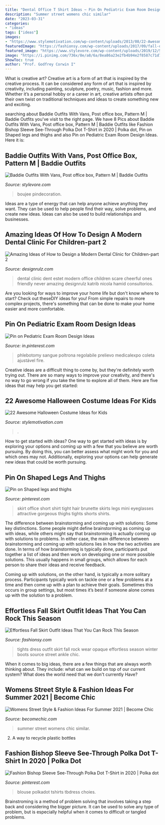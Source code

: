 ```yaml
---
title: "Dental Office T Shirt Ideas ~ Pin On Pediatric Exam Room Design Ideas"
description: "Summer street womens chic similar"
date: "2023-03-31"
categories:
- "ideas"
tags: ["ideas"]
images:
- "https://www.stylemotivation.com/wp-content/uploads/2013/08/22-Awesome-Halloween-Costume-Ideas-for-Kids-22.jpg"
featuredImage: "https://fashionsy.com/wp-content/uploads/2017/09/fall-outfit-8.jpg"
featured_image: "https://www.stylevore.com/wp-content/uploads/2019/12/5f282ef357eedf66a60da7ca883bdfcd.jpg"
image: "https://i.pinimg.com/736x/8e/a8/6a/8ea86a23e2fb4b94e2f8587c71d70350--white-shirts-eyeglasses.jpg"
ShowToc: true
author: "Prof. Godfrey Corwin I"
---
```



What is creative art?
Creative art is a form of art that is inspired by the creative process. It can be considered any form of art that is inspired by creativity, including painting, sculpture, poetry, music, fashion and more. Whether it’s a personal hobby or a career in art, creative artists often put their own twist on traditional techniques and ideas to create something new and exciting.

	

		
searching about Baddie Outfits With Vans, Post office box, Pattern M | Baddie Outfits you've visit to the right page. We have 8 Pics about Baddie Outfits With Vans, Post office box, Pattern M | Baddie Outfits like Fashion Bishop Sleeve See-Through Polka Dot T-Shirt in 2020 | Polka dot, Pin on Shaped legs and thighs and also Pin on Pediatric Exam Room Design Ideas. Here it is:
		
    
## Baddie Outfits With Vans, Post Office Box, Pattern M | Baddie Outfits

<img loading=lazy src="https://www.stylevore.com/wp-content/uploads/2019/12/5f282ef357eedf66a60da7ca883bdfcd.jpg" onerror="this.onerror=null;this.src='https://tse1.mm.bing.net/th?id=OIP.-ZlyRwASn0VdneXKZtJ7wAHaHa&amp;pid=15.1';" alt="Baddie Outfits With Vans, Post office box, Pattern M | Baddie Outfits">

_Source: stylevore.com_

>boujee pindecoration. 

	

Ideas are a type of energy that can help anyone achieve anything they want. They can be used to help people find their way, solve problems, and create new ideas. Ideas can also be used to build relationships and businesses.

    
## Amazing Ideas Of How To Design A Modern Dental Clinic For Children-part 2

<img loading=lazy src="https://cdn.designrulz.com/wp-content/uploads/2015/03/Part-2-Bucharest-Dent-Estet-4-Kids_designrulz-17.jpg" onerror="this.onerror=null;this.src='https://tse2.mm.bing.net/th?id=OIP.qvuwcDBTTdHoywZABgD9UwHaLH&amp;pid=15.1';" alt="Amazing Ideas of How to Design a Modern Dental Clinic for Children-part 2">

_Source: designrulz.com_

>dental clinic dent estet modern office children scare cheerful ones friendly never amazing designrulz katrib nicola hamid consultorios. 

	

Are you looking for ways to improve your home life but don't know where to start? Check out theseDIY ideas for you! From simple repairs to more complex projects, there's something that can be done to make your home easier and more comfortable.

    
## Pin On Pediatric Exam Room Design Ideas

<img loading=lazy src="https://i.pinimg.com/736x/47/55/a3/4755a3c5ab35cf04fa02bb9b6b89bf0d--clinton-njie-dental.jpg" onerror="this.onerror=null;this.src='https://tse3.mm.bing.net/th?id=OIP.e4MQfyTVghKQJ2hpwKgfJAHaHa&amp;pid=15.1';" alt="Pin on Pediatric Exam Room Design Ideas">

_Source: in.pinterest.com_

>phlebotomy sangue poltrona regolabile prelievo medicalexpo coleta ajustável fire. 

	

Creative ideas are a difficult thing to come by, but they're definitely worth trying out. There are so many ways to improve your creativity, and there's no way to go wrong if you take the time to explore all of them. Here are five ideas that may help you get started: 

    
## 22 Awesome Halloween Costume Ideas For Kids

<img loading=lazy src="https://www.stylemotivation.com/wp-content/uploads/2013/08/22-Awesome-Halloween-Costume-Ideas-for-Kids-22.jpg" onerror="this.onerror=null;this.src='https://tse2.mm.bing.net/th?id=OIP.Ui_F6W3Vnxg8zsA7jz76cwHaM_&amp;pid=15.1';" alt="22 Awesome Halloween Costume Ideas for Kids">

_Source: stylemotivation.com_

>. 

	

How to get started with ideas?
One way to get started with ideas is by exploring your options and coming up with a few that you believe are worth pursuing. By doing this, you can better assess what might work for you and which ones may not. Additionally, exploring your options can help generate new ideas that could be worth pursuing.

    
## Pin On Shaped Legs And Thighs

<img loading=lazy src="https://i.pinimg.com/736x/8e/a8/6a/8ea86a23e2fb4b94e2f8587c71d70350--white-shirts-eyeglasses.jpg" onerror="this.onerror=null;this.src='https://tse3.mm.bing.net/th?id=OIP.G35GxTGlvmEB4aPdLiFHygHaLB&amp;pid=15.1';" alt="Pin on Shaped legs and thighs">

_Source: pinterest.com_

>skirt office short shirt tight hair brunette skirts legs mini eyeglasses attractive gorgeous thighs tights shorts shirts. 

	

The difference between brainstorming and coming up with solutions: Some key distinctions.
Some people might define brainstorming as coming up with ideas, while others might say that brainstorming is actually coming up with solutions to problems. In either case, the main difference between brainstorming and coming up with solutions lies in how the two activities are done.
In terms of how brainstorming is typically done, participants put together a list of ideas and then work on developing one or more possible solutions. This usually happens in small groups, which allows for each person to share their ideas and receive feedback.

Coming up with solutions, on the other hand, is typically a more solitary process. Participants typically work on tackle one or a few problems at a time and then come up with a plan to achieve their goals. Sometimes this occurs in group settings, but most times it’s best if someone alone comes up with the solution to a problem.

    
## Effortless Fall Skirt Outfit Ideas That You Can Rock This Season

<img loading=lazy src="https://fashionsy.com/wp-content/uploads/2017/09/fall-outfit-8.jpg" onerror="this.onerror=null;this.src='https://tse3.mm.bing.net/th?id=OIP.yzUodEA6iHXYKRrYL8wp5QHaLH&amp;pid=15.1';" alt="Effortless Fall Skirt Outfit Ideas That You Can Rock This Season">

_Source: fashionsy.com_

>tights dress outfit skirt fall rock wear opaque effortless season winter boots source street ankle chic. 

	

When it comes to big ideas, there are a few things that are always worth thinking about. They include: what can we build on top of our current system? What does the world need that we don't currently Have?

    
## Womens Street Style &amp; Fashion Ideas For Summer 2021 | Become Chic

<img loading=lazy src="http://becomechic.com/wp-content/uploads/2015/06/Womens-Street-Style-Fashion-Ideas-For-Summer-2015-17.jpg" onerror="this.onerror=null;this.src='https://tse3.mm.bing.net/th?id=OIP.fDrdCFwRFC156qcY14YBBgHaLI&amp;pid=15.1';" alt="Womens Street Style &amp; Fashion Ideas For Summer 2021 | Become Chic">

_Source: becomechic.com_

>summer street womens chic similar. 

	

2. A way to recycle plastic bottles 

    
## Fashion Bishop Sleeve See-Through Polka Dot T-Shirt In 2020 | Polka Dot

<img loading=lazy src="https://i.pinimg.com/736x/d8/c8/c2/d8c8c2242b49e947c65359bd06117e8f.jpg" onerror="this.onerror=null;this.src='https://tse3.mm.bing.net/th?id=OIP.i1VveIVy_6_F7Qy4GKLkLAHaLH&amp;pid=15.1';" alt="Fashion Bishop Sleeve See-Through Polka Dot T-Shirt in 2020 | Polka dot">

_Source: pinterest.com_

>blouse polkadot tshirts tbdress choies. 

	

Brainstroming is a method of problem solving that involves taking a step back and considering the bigger picture. It can be used to solve any type of problem, but is especially helpful when it comes to difficult or tangled problems.

